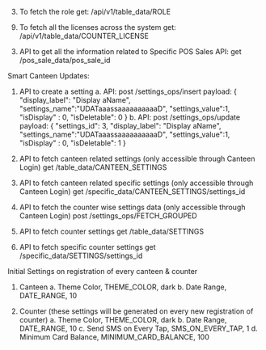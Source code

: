 <!-- Smart Canteen Updates:

 1. API to operate on Canteen Data
    Note: Register only one Canteen into the system
    a. To register new Canteen
        post: /api/v1/canteen_ops/insert
        payload: {
            "canteen_name":"canteen_name",
            "address":"address",
            "registered_on":"27-01-2023",
            "contact_person":"contacat_person",
            "contact_number":"contacta_sumber",
            "email": "emaisla",
            "gst_no":"gst_no" //non-mandatory
        }

    b. To update the canteen
        post: /api/v1/canteen_ops/update
        payload: {
            "canteen_id: 1
            "canteen_name":"canteen_name",
            "address":"address",
            "registered_on":"27-01-2023",
            "contact_person":"contacat_person",
            "contact_number":"contacta_sumber",
            "email": "emaisla",
            "gst_no":"gst_no" //non-mandatory
        }

 2. To fetch registered canteen
    get: /api/v1/table_data/CANTEEN -->

3. To fetch the role
   get: /api/v1/table_data/ROLE

<!-- 4. API to operate on Counter Data //Done
    a. To register a new Counter
        post: /api/v1/counter_ops/insert
        payload: {
            "school_name": "new school name",
            "counter_name": "new counter name",
            "counter_address": "new counter address",
            "contact_person": "new_newperason",
            "contact_number": "new_newphasaaphph",
            "email": "new_newraamaaeailss@gmail.com",
            "role_id": 1
        }

    b. To update the counter data //Done
        post: /api/v1/counter_ops/update
        payload: {
            "school_name": "new school name",
            "counter_name": "new counter name",
            "counter_address": "new counter address",
            "contact_person": "new_newperason",
            "contact_number": "new_newphasaaphph",
            "email": "new_newraamaaeailss@gmail.com",
            "role_id": 1,
            "counter_id":1
        }

5. To fetch the counters //Done
    get: /api/v1/table_data/COUNTER

6. To fetch specific counter //Done
    get: /api/v1/specific_data/COUNTER/counter_id

7. Assign license to a counter //Done
    post: /api/v1/license_ops/insert
    payload: {
        "counter_id":1,
        "license_start_date":"29-01-2023",
        "no_of_days":365
    }

8. To fetch the assigned license to a specific counter //Done
    get: /api/v1/specific_data/COUNTER_LICENSE/counter_id -->

9. To fetch all the licenses across the system
   get: /api/v1/table_data/COUNTER_LICENSE

<!-- To be implemented on GUI:

 10. To login
    post: /api/v1/user_login
    payload: {
        "username":"counter1@canteen.com",
        "password":"counter1@canteen.com"
    }

 11. To fetch Member type
    get: /api/v1/table_data/MEMBER_TYPE

 12. Member Operations: To operate on Member Data
    a. To insert new Member:
        post: /api/v1/member_ops/insert
        payload: {
        "counter_id": 1,
        "member_data":[
            {
                "card_number":"74475537390123",
                "full_name" :"full_name",
                "gender" :"gender",
                "phone_number" :"newphone_number", //non-madatory
                "parents_ph" :"newparents_ph",
                "dob" :"30-01-1998",
                "email" :"email@gmail.com", //non-madatory
                "class_name" :"new_class_name", //non-madatory
                "division_name" :"new_division_name", //non-madatory
                "hostel_details" :"new_hostel_details", //non-madatory
                "member_type_id" :1,
                "address" :"new address", //non-madatory
                "opening_balance" :0
            },
            {
                "card_number":"74475537390123",
                "full_name" :"1full_name",
                "gender" :"1gender",
                "phone_number" :"newphone_number", //non-madatory
                "parents_ph" :"newparents_ph",
                "dob" :"30-01-1998",
                "email" :"email@gmail.com", //non-madatory
                "class_name" :"new_class_name", //non-madatory
                "division_name" :"new_division_name", //non-madatory
                "hostel_details" :"new_hostel_details", //non-madatory
                "member_type_id" :1,
                "address" :"new address", //non-madatory
                "opening_balance" :1
            }
        ]
    }

    b. To update Member:
        post: /api/v1/member_ops/update
        payload: {
            "member_id":4,
            "full_name" :"newfull_name",
            "gender" :"newgender",
            "phone_number" :"newphone_number", //non-madatory
            "parents_ph" :"newparents_ph",
            "dob" :"30-01-1998",
            "email" :"email@gmail.com", //non-madatory
            "class_name" :"new_class_name", //non-madatory
            "division_name" :"new_division_name", //non-madatory
            "hostel_details" :"new_hostel_details", //non-madatory
            "member_type_id" :1,
            "address" :"new address" //non-madatory
        }

    c. To update the card number
        post: /card_update
        payload : {
            "member_id":1,
            "card_number":"New Card Number",
            "reason": "Card Lost"
        }

         d. To delete Member:
        post: /api/v1/member_ops/delete
        payload:{
            "member_id":4
        }

 13. API to fetch Specific Member data:
    get: /api/v1/specific_data/MEMBER/member_id

14. API to fetch Card Update details of specific member
    get: /api/v1/table_data/CARD_UPDATE_DETAILS/member_id -->

<!-- 15. API to fetch Card Update details of logged in counter
    get: /api/v1/table_data/CARD_UPDATE_DETAILS -->

<!-- 16. API to fetch all the members in the Counter:
        get: /api/v1/table_data/MEMBER -->

<!-- 17. API to fetch Self Counter's details:
    get: /api/v1/specific_data/COUNTER/MY_COUNTER

18. API to get self counter's license
    get: /api/v1/table_data/COUNTER_LICENSE/MY_COUNTER -->

<!--  Smart Canteen Updates:

19. API to Operate on Income/Expense Account Head
   a. To create new Account Head
        post: /account_head_ops/insert
        payload:{
                    "account_name":"SBAAI BANK",
                    "opening_balance" : 100,
                    "isExpenseHead" : 0
                }

    b. To update Account Head Name
        post: /account_head_ops/update
        payload:{
                    "account_head_id" : 1,
                    "account_name":"SBAAI BANK"
                }

    c. To delete account head
        post: /account_head_ops/delete
        payload:{
            "account_head_id" : 1,
        }
    20. API to fetch Account head details
     a. API to fetch all account heads
        get: /table_data/ACCOUNT_HEAD

    b. API to fetch only Income account head
        get: /table_data/INCOME_ACCOUNT_HEAD

    c. API to fetch only Expense account head
        get: /table_data/EXPENSE_ACCOUNT_HEAD

    d. API to fetch sepcific account head
        get: /specific_data/ACCOUNT_HEAD/account_head_id -->

<!-- 21. API to Operate on Transactions
    a. To refill member's wallet balance
        post: /transaction_ops/MEMBER_WALLET_REFILL
        payload: {
                    "member_id" : 1,
                    "txn_amount" : 100,
                    "txn_date" : "04-02-2023",
                    "txn_discount" : 0, //non-mandatory
                    "payment_mode" : "Mode",
                    "payment_ref" : "Payment Ref", //non-mandatory
                    "user_comments" : "user comments", //non-mandatory
                    "account_head_id" : 3 //this should be income account head
                }

    b. To take amount credit to income account head
        post: /transaction_ops/ACC_HEAD_INCOME_CREDIT
        payload: {
                    "txn_amount" : 100,
                    "txn_date" : "04-02-2023",
                    "txn_discount" : 0, //non-mandatory
                    "payment_mode" : "Mode",
                    "payment_ref" : "Payment Ref",
                    "user_comments" : "user comments",
                    "account_head_id" : 3
                }

    c. To transfer the amount from income account to expense account, i.e. Expense Entry
        post: /transaction_ops/EXPENSE_ENTRY
        payload: {
                    "source_head_id": 3,
                    "destination_head_id": 2,
                    "txn_amount" : 100,
                    "txn_date" : "04-02-2023",
                    "txn_discount" : 0, //non-mandatory
                    "payment_mode" : "Mode",
                    "payment_ref" : "Payment Ref",
                    "user_comments" : "user comments"
                } -->

<!-- Smart Canteen Updates:

1. API to retrieve member information by card number
    get: specific_data/MEMBER_DATA/card_number -->

<!-- 2. Retrieving transaction data
    a. Member related transaction
        API: post /transaction_data/MEMBER_TRANSACTIONS
        payload: {
            "member_id":1,
            "start_date":"04-02-2023",
            "end_date":"07-02-2023"
        }
    b. Account related transactions
        API: /transaction_data/ACCOUNT_HEAD_TRANSACTIONS
        payload: {
            "account_head_id":1,
            "start_date":"04-02-2023",
            "end_date":"07-02-2023"
        }
    c. API to fetch all the transactions
        API: /transaction_data/ALL_TRANSACTIONS
        payload: {
            "start_date":"04-02-2023",
            "end_date":"07-02-2023"
        }
    Note:
        1. All three parameters in payload are non-mandatory (Consider this note for 2.a, 2.b, 2.c)
        2. Remove date filters to receive all transactions for Member/Account/All transactions (Consider this note for 2.a, 2.b, 2.c)
        3. Remove ID filters to receive the transactions within date irrespective of member/account head (Consider this note for 2.a & 2.b) -->

<!-- 1. API to operate on different items options:{UOM, GST_SLAB, POS_MAIN_CATEGORY}, operation:{insert, update, delete}
    API: post /item_ops/options/operation
    payload:{
        "item_name":"15",
        "item_id":2, // mandatory to update & delete
        "counter_id":3 //non-mandatory
    }

2. API to fetch different items
    API: get /table_data/{UOM, GST_SLAB, POS_PARTICULAR, POS_MAIN_CATEGORY}

3. API to fetch specific data items
    API: get /specific_data/{UOM, GST_SLAB, POS_PARTICULAR, POS_MAIN_CATEGORY}/item_id

4. To operate on POS Particular
    a. API to insert new POS Particular
        API: post /pos_particular_ops/insert
        payload:{
            "name"             : "naaame", //mandatory
            "uom_id"           : 1, //mandatory
            "hsn_code"         : "hsn_code",
            "gst_slab_id"      : 1,
            "discount_amt"     : 0,
            "discount_per"     : 1,
            "isExclusiveGst"   : 1,
            "rate"             : 12, //mandatory
            "main_category_id" : 1,
            "counter_id"       : 1
        }

    b. API to update POS Particular
        API: post /pos_particular/update
        payload:{
            "id"               : 4, //mandatory
            "name"             : "naaame", //mandatory
            "uom_id"           : 1, //mandatory
            "hsn_code"         : "hsn_code",
            "gst_slab_id"      : 1,
            "discount_amt"     : 0,
            "discount_per"     : 1,
            "isExclusiveGst"   : 1,
            "rate"             : 12, //mandatory
            "main_category_id" : 1,
            "counter_id"       : 1
        }

5. To fetch POS Particular
    a. API to fetch All particulars
        API: get /table_data/POS_PARTICULAR

    b. API to fetch specific particular data
        API: get /specific_data/POS_PARTICULAR/particular_id -->

<!-- Smart Canteen Updates:

1. API to mark the POS Sales
    Note: POS Sales can be made for both Registered & Non-Registered Members
    a. API to mark POS Sales for Non-Registered Members
        API: post /mark_pos_sales
            payload: {
                        "customer_name": "Chetan",
                        "customer_ph": "",
                        "sale_date": "13-02-2023", //mandatory
                        "member_id": null,
                        "account_head_id":1, //this is mandatory & should be income account head to recieve the amount paid by Non Registered Member
                        "payment_mode": "",
                        "payment_ref": "",
                        "service_charge_per": 0,
                        "service_charge_amt": 0,
                        "packaging_amt": 0,
                        "sales_array": [
                            {
                                "id": 1, //mandatory
                                "actual_discount_amt": "10.00",
                                "actual_discount_per": "0.00",
                                "sale_qty": 1, //mandatory
                                "sale_rate": 121 //mandatory
                            }
                        ]
                    }
    b. API to mark POS Sales for Registered Members
        API: post /mark_pos_sales
            payload: {
                        "customer_name": "",
                        "customer_ph": "",
                        "sale_date": "13-02-2023", //mandatory
                        "member_id": 1, //mandatory
                        "account_head_id":null,
                        "payment_mode": "",
                        "payment_ref": "",
                        "service_charge_per": 0,
                        "service_charge_amt": 0,
                        "packaging_amt": 0,
                        "sales_array": [
                            {
                                "id": 1, //mandatory
                                "actual_discount_amt": "10.00",
                                "actual_discount_per": "0.00",
                                "sale_qty": 1, //mandatory
                                "sale_rate": 121 //mandatory
                            }
                        ]
                    }

2. API to fetch the POS Sales List
    API: get /table_data/POS_SALES -->

3. API to get all the information related to Specific POS Sales
   API: get /pos_sale_data/pos_sale_id

Smart Canteen Updates:

1. API to create a setting
   a. API: post /settings_ops/insert
   payload: {
   "display_label": "Display aName",
   "settings_name":"UDATaaassaaaaaaaaaaD",
   "settings_value":1,
   "isDisplay" : 0,
   "isDeletable": 0
   }
   b. API: post /settings_ops/update
   payload: {
   "settings_id": 3,
   "display_label": "Display aName",
   "settings_name":"UDATaaassaaaaaaaaaaD",
   "settings_value":1,
   "isDisplay" : 0,
   "isDeletable": 1
   }

2. API to fetch canteen related settings (only accessible through Canteen Login)
   get /table_data/CANTEEN_SETTINGS

3. API to fetch canteen related specific settings (only accessible through Canteen Login)
   get /specific_data/CANTEEN_SETTINGS/settings_id

4. API to fetch the counter wise settings data (only accessible through Canteen Login)
   post /settings_ops/FETCH_GROUPED

5. API to fetch counter settings
   get /table_data/SETTINGS

6. API to fetch specific counter settings
   get /specific_data/SETTINGS/settings_id

Initial Settings on registration of every canteen & counter

1. Canteen
   a. Theme Color, THEME_COLOR, dark
   b. Date Range, DATE_RANGE, 10

2. Counter (these settings will be generated on every new registration of counter)
   a. Theme Color, THEME_COLOR, dark
   b. Date Range, DATE_RANGE, 10
   c. Send SMS on Every Tap, SMS_ON_EVERY_TAP, 1
   d. Minimum Card Balance, MINIMUM_CARD_BALANCE, 100
